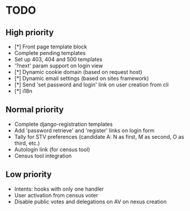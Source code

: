 # TODO

## High priority

- [*] Front page template block
- Complete pending templates
- Set up 403, 404 and 500 templates
- '?next' param support on login view
- [*] Dynamic cookie domain (based on request host)
- [*] Dynamic email settings (based on sites framework)
- [*] Send 'set password and login' link on user creation from cli
- [*] i18n

## Normal priority

- Complete django-registration templates
- Add 'password retrieve' and 'register' links on login form
- Tally for STV preferences (candidate A: N as first, M as second, O as third, etc.)
- Autologin link (for census tool)
- Census tool integration

## Low priority

- Intents: hooks with only one handler
- User activation from census voter
- Disable public votes and delegations on AV on nexus creation
